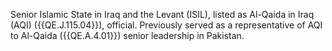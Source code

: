  Senior Islamic State in Iraq and the Levant (ISIL), listed as Al-Qaida in Iraq 
(AQI) ({{QE.J.115.04}}), official. Previously served as a representative of AQI to 
Al-Qaida ({{QE.A.4.01}}) senior leadership in Pakistan. 
